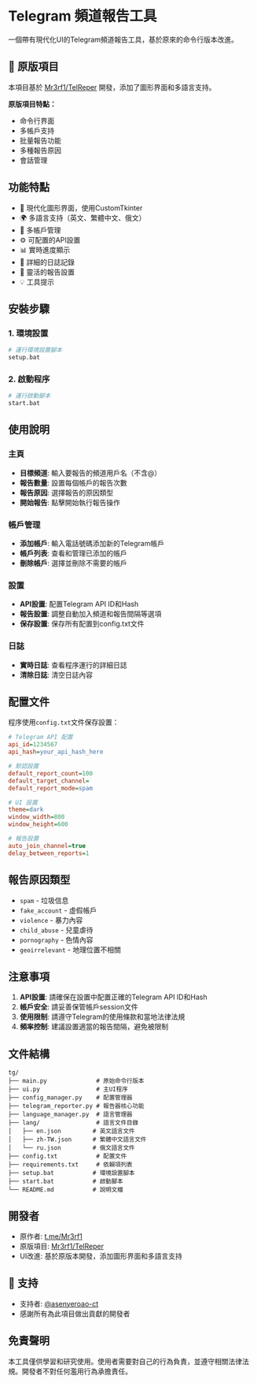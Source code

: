 # Telegram 頻道報告工具

一個帶有現代化UI的Telegram頻道報告工具，基於原來的命令行版本改進。

## 🔗 原版項目

本項目基於 [Mr3rf1/TelReper](https://github.com/Mr3rf1/TelReper) 開發，添加了圖形界面和多語言支持。

**原版項目特點：**
- 命令行界面
- 多帳戶支持
- 批量報告功能
- 多種報告原因
- 會話管理

## 功能特點

- 🎨 現代化圖形界面，使用CustomTkinter
- 🌍 多語言支持（英文、繁體中文、俄文）
- 📱 多帳戶管理
- ⚙️ 可配置的API設置
- 📊 實時進度顯示
- 📝 詳細的日誌記錄
- 🔧 靈活的報告設置
- 💡 工具提示

## 安裝步驟

### 1. 環境設置
```bash
# 運行環境設置腳本
setup.bat
```

### 2. 啟動程序
```bash
# 運行啟動腳本
start.bat
```

## 使用說明

### 主頁
- **目標頻道**: 輸入要報告的頻道用戶名（不含@）
- **報告數量**: 設置每個帳戶的報告次數
- **報告原因**: 選擇報告的原因類型
- **開始報告**: 點擊開始執行報告操作

### 帳戶管理
- **添加帳戶**: 輸入電話號碼添加新的Telegram帳戶
- **帳戶列表**: 查看和管理已添加的帳戶
- **刪除帳戶**: 選擇並刪除不需要的帳戶

### 設置
- **API設置**: 配置Telegram API ID和Hash
- **報告設置**: 調整自動加入頻道和報告間隔等選項
- **保存設置**: 保存所有配置到config.txt文件

### 日誌
- **實時日誌**: 查看程序運行的詳細日誌
- **清除日誌**: 清空日誌內容

## 配置文件

程序使用`config.txt`文件保存設置：

```ini
# Telegram API 配置
api_id=1234567
api_hash=your_api_hash_here

# 默認設置
default_report_count=100
default_target_channel=
default_report_mode=spam

# UI 設置
theme=dark
window_width=800
window_height=600

# 報告設置
auto_join_channel=true
delay_between_reports=1
```

## 報告原因類型

- `spam` - 垃圾信息
- `fake_account` - 虛假帳戶
- `violence` - 暴力內容
- `child_abuse` - 兒童虐待
- `pornography` - 色情內容
- `geoirrelevant` - 地理位置不相關

## 注意事項

1. **API設置**: 請確保在設置中配置正確的Telegram API ID和Hash
2. **帳戶安全**: 請妥善保管帳戶session文件
3. **使用限制**: 請遵守Telegram的使用條款和當地法律法規
4. **頻率控制**: 建議設置適當的報告間隔，避免被限制

## 文件結構

```
tg/
├── main.py              # 原始命令行版本
├── ui.py                # 主UI程序
├── config_manager.py    # 配置管理器
├── telegram_reporter.py # 報告器核心功能
├── language_manager.py  # 語言管理器
├── lang/                # 語言文件目錄
│   ├── en.json         # 英文語言文件
│   ├── zh-TW.json      # 繁體中文語言文件
│   └── ru.json         # 俄文語言文件
├── config.txt           # 配置文件
├── requirements.txt     # 依賴項列表
├── setup.bat           # 環境設置腳本
├── start.bat           # 啟動腳本
└── README.md           # 說明文檔
```

## 開發者

- 原作者: [t.me/Mr3rf1](https://t.me/Mr3rf1)
- 原版項目: [Mr3rf1/TelReper](https://github.com/Mr3rf1/TelReper)
- UI改進: 基於原版本開發，添加圖形界面和多語言支持

## 🤝 支持

- 支持者: [@asenyeroao-ct](https://github.com/asenyeroao-ct)
- 感謝所有為此項目做出貢獻的開發者

## 免責聲明


本工具僅供學習和研究使用。使用者需要對自己的行為負責，並遵守相關法律法規。開發者不對任何濫用行為承擔責任。 
